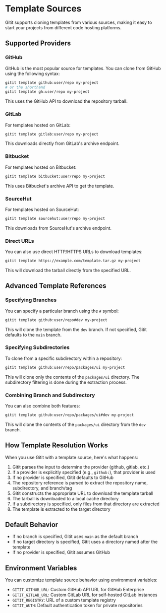 # Template Sources

Gitit supports cloning templates from various sources, making it easy to start your projects from different code hosting platforms.

## Supported Providers

### GitHub

GitHub is the most popular source for templates. You can clone from GitHub using the following syntax:

```bash
gitit template github:user/repo my-project
# or the shorthand
gitit template gh:user/repo my-project
```

This uses the GitHub API to download the repository tarball.

### GitLab

For templates hosted on GitLab:

```bash
gitit template gitlab:user/repo my-project
```

This downloads directly from GitLab's archive endpoint.

### Bitbucket

For templates hosted on Bitbucket:

```bash
gitit template bitbucket:user/repo my-project
```

This uses Bitbucket's archive API to get the template.

### SourceHut

For templates hosted on SourceHut:

```bash
gitit template sourcehut:user/repo my-project
```

This downloads from SourceHut's archive endpoint.

### Direct URLs

You can also use direct HTTP/HTTPS URLs to download templates:

```bash
gitit template https://example.com/template.tar.gz my-project
```

This will download the tarball directly from the specified URL.

## Advanced Template References

### Specifying Branches

You can specify a particular branch using the `#` symbol:

```bash
gitit template github:user/repo#dev my-project
```

This will clone the template from the `dev` branch. If not specified, Gitit defaults to the `main` branch.

### Specifying Subdirectories

To clone from a specific subdirectory within a repository:

```bash
gitit template github:user/repo/packages/ui my-project
```

This will clone only the contents of the `packages/ui` directory. The subdirectory filtering is done during the extraction process.

### Combining Branch and Subdirectory

You can also combine both features:

```bash
gitit template github:user/repo/packages/ui#dev my-project
```

This will clone the contents of the `packages/ui` directory from the `dev` branch.

## How Template Resolution Works

When you use Gitit with a template source, here's what happens:

1. Gitit parses the input to determine the provider (github, gitlab, etc.)
2. If a provider is explicitly specified (e.g., `github:`), that provider is used
3. If no provider is specified, Gitit defaults to GitHub
4. The repository reference is parsed to extract the repository name, subdirectory, and branch/tag
5. Gitit constructs the appropriate URL to download the template tarball
6. The tarball is downloaded to a local cache directory
7. If a subdirectory is specified, only files from that directory are extracted
8. The template is extracted to the target directory

## Default Behavior

- If no branch is specified, Gitit uses `main` as the default branch
- If no target directory is specified, Gitit uses a directory named after the template
- If no provider is specified, Gitit assumes GitHub

## Environment Variables

You can customize template source behavior using environment variables:

- `GITIT_GITHUB_URL`: Custom GitHub API URL for GitHub Enterprise
- `GITIT_GITLAB_URL`: Custom GitLab URL for self-hosted GitLab instances
- `GITIT_REGISTRY`: URL of a custom template registry
- `GITIT_AUTH`: Default authentication token for private repositories
